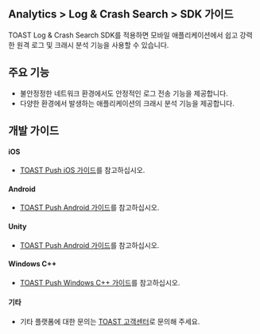 ## Analytics > Log & Crash Search > SDK 가이드
TOAST Log & Crash Search SDK를 적용하면 모바일 애플리케이션에서 쉽고 강력한 원격 로그 및 크래시 분석 기능을 사용할 수 있습니다.

## 주요 기능

* 불안정정한 네트워크 환경에서도 안정적인 로그 전송 기능을 제공합니다.
* 다양한 환경에서 발생하는 애플리케이션의 크래시 분석 기능을 제공합니다.

## 개발 가이드

#### iOS
* [TOAST Push iOS 가이드](https://docs.toast.com/ko/TOAST/ko/toast-sdk/log-collector-ios/)를 참고하십시오.

#### Android
* [TOAST Push Android 가이드](https://docs.toast.com/ko/TOAST/ko/toast-sdk/log-collector-android/)를 참고하십시오.

#### Unity
* [TOAST Push Android 가이드](https://docs.toast.com/ko/TOAST/ko/toast-sdk/log-collector-unity/)를 참고하십시오.

#### Windows C++
* [TOAST Push Windows C++ 가이드](https://docs.toast.com/ko/TOAST/ko/toast-sdk/log-collector-windows/y/)를 참고하십시오.

#### 기타
* 기타 플랫폼에 대한 문의는 [TOAST 고객센터](https://toast.com/support/inquiry?alias=tab3_06)로 문의해 주세요.